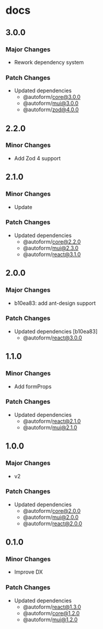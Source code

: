# docs

## 3.0.0

### Major Changes

- Rework dependency system

### Patch Changes

- Updated dependencies
  - @autoform/core@3.0.0
  - @autoform/mui@3.0.0
  - @autoform/zod@4.0.0

## 2.2.0

### Minor Changes

- Add Zod 4 support

## 2.1.0

### Minor Changes

- Update

### Patch Changes

- Updated dependencies
  - @autoform/core@2.2.0
  - @autoform/mui@2.3.0
  - @autoform/react@3.1.0

## 2.0.0

### Major Changes

- b10ea83: add ant-design support

### Patch Changes

- Updated dependencies [b10ea83]
  - @autoform/react@3.0.0

## 1.1.0

### Minor Changes

- Add formProps

### Patch Changes

- Updated dependencies
  - @autoform/react@2.1.0
  - @autoform/mui@2.1.0

## 1.0.0

### Major Changes

- v2

### Patch Changes

- Updated dependencies
  - @autoform/core@2.0.0
  - @autoform/mui@2.0.0
  - @autoform/react@2.0.0

## 0.1.0

### Minor Changes

- Improve DX

### Patch Changes

- Updated dependencies
  - @autoform/react@1.3.0
  - @autoform/core@1.2.0
  - @autoform/mui@1.2.0
